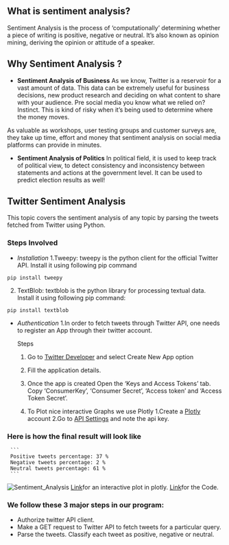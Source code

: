 ## What is sentiment analysis?

Sentiment Analysis is the process of ‘computationally’ determining whether a piece of writing is positive, negative or neutral. It’s also known as opinion mining, deriving the opinion or attitude of a speaker.

## Why Sentiment Analysis ?
  * **Sentiment Analysis of Business**
            As we know, Twitter is a reservoir for a vast amount of data. This data can be extremely useful for business decisions, new product research and deciding on what content to share with your audience. Pre social media you know what we relied on? Instinct. This is kind of risky when it’s being used to determine where the money moves.

As valuable as workshops, user testing groups and customer surveys are, they take up time, effort and money that sentiment analysis on social media platforms can provide in minutes.


* **Sentiment Analysis of Politics**
             In political field, it is used to keep track of political view, to detect consistency and inconsistency between statements and actions at the government level. It can be used to predict election results as well!



## Twitter Sentiment Analysis

This topic covers the sentiment analysis of any topic by parsing the tweets fetched from Twitter using Python.
### Steps Involved
* *Installation*
  1.Tweepy: tweepy is the python client for the official Twitter API.
Install it using following pip command
```
pip install tweepy
```
  2. TextBlob: textblob is the python library for processing textual data.
Install it using following pip command:
```
pip install textblob
```
* *Authentication*
  1.In order to fetch tweets through Twitter API, one needs to register an App through their twitter account. 
    
    Steps
    1. Go to [Twitter Developer](https://apps.twitter.com) and select Create New App option
    2. Fill the application details.
    3. Once the app is created Open the ‘Keys and Access Tokens’ tab. Copy ‘ConsumerKey’, ‘Consumer Secret’, ‘Access token’ and ‘Access Token Secret’.
  
  2. To Plot nice interactive Graphs we use Plotly
    1.Create a [Plotly](https://plot.ly) account 
    2.Go to [API Settings](https://plot.ly/settings/api) and note the api key.
    


### Here is how the final result will look like
     ```
     Positive tweets percentage: 37 %
     Negative tweets percentage: 2 %
     Neutral tweets percentage: 61 %
     ```
     
   ![Sentiment_Analysis](/images/sentiment_analysis_OnePlus.png)
   [Link](https://plot.ly/~adityac564/40/#plot)for an interactive plot in plotly.
   [Link](https://github.com/Aditya098/Sentiment-Analysis/blob/master/sentiment_analysis.py)for the Code.
     
### We follow these 3 major steps in our program:

* Authorize twitter API client.
* Make a GET request to Twitter API to fetch tweets for a particular query.
* Parse the tweets. Classify each tweet as positive, negative or neutral.





